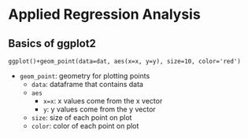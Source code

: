 # Applied Regression Analysis

## Basics of ggplot2 

```
ggplot()+geom_point(data=dat, aes(x=x, y=y), size=10, color='red')
```
- `geom_point`: geometry for plotting points
  - `data`: dataframe that contains data
  - `aes`
    - `x=x`: x values come from the x vector 
    - `y`: y values come from the y vector
  - `size`: size of each point on plot
  - `color`: color of each point on plot
